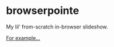 # browserpointe

My lil' from-scratch in-browser slideshow.

[For example...](https://eeeps.github.io/browserpointe)